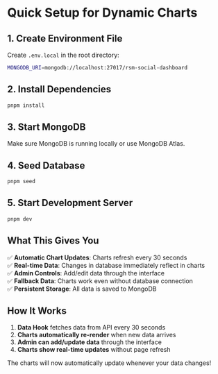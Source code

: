 # Quick Setup for Dynamic Charts

## 1. Create Environment File

Create `.env.local` in the root directory:

```bash
MONGODB_URI=mongodb://localhost:27017/rsm-social-dashboard
```

## 2. Install Dependencies

```bash
pnpm install
```

## 3. Start MongoDB

Make sure MongoDB is running locally or use MongoDB Atlas.

## 4. Seed Database

```bash
pnpm seed
```

## 5. Start Development Server

```bash
pnpm dev
```

## What This Gives You

✅ **Automatic Chart Updates**: Charts refresh every 30 seconds  
✅ **Real-time Data**: Changes in database immediately reflect in charts  
✅ **Admin Controls**: Add/edit data through the interface  
✅ **Fallback Data**: Charts work even without database connection  
✅ **Persistent Storage**: All data is saved to MongoDB  

## How It Works

1. **Data Hook** fetches data from API every 30 seconds
2. **Charts automatically re-render** when new data arrives
3. **Admin can add/update data** through the interface
4. **Charts show real-time updates** without page refresh

The charts will now automatically update whenever your data changes!


